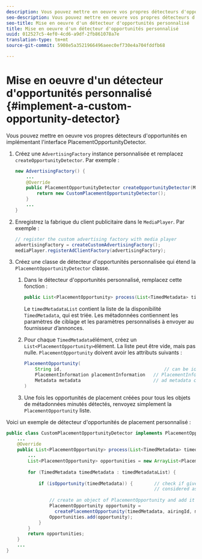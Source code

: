 ```yaml
---
description: Vous pouvez mettre en oeuvre vos propres détecteurs d'opportunités en implémentant l'interface PlacementOpportunityDetector.
seo-description: Vous pouvez mettre en oeuvre vos propres détecteurs d'opportunités en implémentant l'interface PlacementOpportunityDetector.
seo-title: Mise en oeuvre d'un détecteur d'opportunités personnalisé
title: Mise en oeuvre d'un détecteur d'opportunités personnalisé
uuid: 012527c5-4ef0-4cd6-a9df-2fb861078a7e
translation-type: tm+mt
source-git-commit: 5908e5a3521966496aeec0ef730e4a704fddfb68

---
```



# Mise en oeuvre d&#39;un détecteur d&#39;opportunités personnalisé {#implement-a-custom-opportunity-detector}

Vous pouvez mettre en oeuvre vos propres détecteurs d&#39;opportunités en implémentant l&#39;interface PlacementOpportunityDetector.

1. Créez une `AdvertisingFactory` instance personnalisée et remplacez `createOpportunityDetector`. Par exemple :

   ```java
   new AdvertisingFactory() { 
       ... 
       @Override 
       public PlacementOpportunityDetector createOpportunityDetector(MediaPlayerItem item) { 
           return new CustomPlacementOpportunityDetector(); 
       } 
       ... 
   }
   ```

1. Enregistrez la fabrique du client publicitaire dans le `MediaPlayer`. Par exemple :

   ```java
   // register the custom advertising factory with media player 
   advertisingFactory = createCustomAdvertisingFactory(); 
   mediaPlayer.registerAdClientFactory(advertisingFactory);
   ```

1. Créez une classe de détecteur d&#39;opportunités personnalisée qui étend la `PlacementOpportunityDetector` classe.
   1. Dans le détecteur d&#39;opportunités personnalisé, remplacez cette fonction :

      ```java
      public List<PlacementOpportunity> process(List<TimedMetadata> timedMetadataList, Metadata metadata)
      ```

      Le `timedMetadataList` contient la liste de la disponibilité `TimedMetadata`, qui est triée. Les métadonnées contiennent les paramètres de ciblage et les paramètres personnalisés à envoyer au fournisseur d’annonces.

   1. Pour chaque `TimedMetadata`élément, créez un `List<PlacementOpportunity>`élément. La liste peut être vide, mais pas nulle. `PlacementOpportunity` doivent avoir les attributs suivants :

      ```java
      PlacementOpportunity( 
          String id,                                      // can be id from timedMetadata 
          PlacementInformation placementInformation   // PlacementInformation object containing Type, time, duration 
          Metadata metadata                           // ad metadata containing targeting params sent to the ad provider 
      )
      ```

   1. Une fois les opportunités de placement créées pour tous les objets de métadonnées minutés détectés, renvoyez simplement la `PlacementOpportunity` liste.

Voici un exemple de détecteur d&#39;opportunités de placement personnalisé :

```java
public class CustomPlacementOpportunityDetector implements PlacementOpportunityDetector { 
    ... 
    @Override 
    public List<PlacementOpportunity> process(List<TimedMetadata> timedMetadataList, Metadata metadata) { 
        ... 
        List<PlacementOpportunity> opportunities = new ArrayList<PlacementOpportunity>(); 
 
        for (TimedMetadata timedMetadata : timedMetadataList) { 
 
            if (isOpportunity(timedMetadata)) {        // check if given timedMetadata should be  
                                                       // considered as an opportunity 
 
                // create an object of PlacementOpportunity and add it to the opportunities list 
                PlacementOpportunity opportunity =  
                  createPlacementOpportunity(timedMetadata, airingId, metadata); 
                Opportunities.add(opportunity); 
            } 
        } 
        return opportunities; 
    }    
    ... 
} 
```

